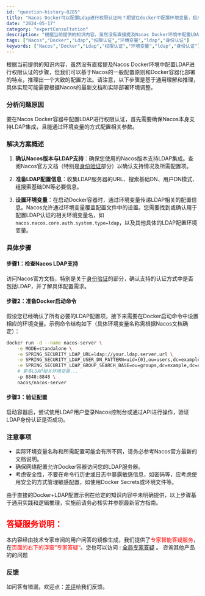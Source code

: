 ```yaml
---
id: "question-history-8285"
title: "Nacos Docker可以配置Ldap进行权限认证吗？期望在docker中配置环境变量，启用ldap进行身份认证 nacos-opensource"
date: "2024-05-17"
category: "expertConsultation"
description: "根据当前提供的知识内容，虽然没有直接提及Nacos Docker环境中配置LDAP进行权限认证的步骤，但我们可以基于Nacos的一般配置原则和Docker容器化部署的特点，推理出一个大致的配置方法。请注意，以下步骤是基于通用理解和推理，具体实现可能需要根据Nacos的最新文档和实际部署环境调整。##"
tags: ["Nacos","Docker","Ldap","权限认证","环境变量","ldap","身份认证"]
keywords: ["Nacos","Docker","Ldap","权限认证","环境变量","ldap","身份认证"]
---
```


根据当前提供的知识内容，虽然没有直接提及Nacos Docker环境中配置LDAP进行权限认证的步骤，但我们可以基于Nacos的一般配置原则和Docker容器化部署的特点，推理出一个大致的配置方法。请注意，以下步骤是基于通用理解和推理，具体实现可能需要根据Nacos的最新文档和实际部署环境调整。

### 分析问题原因
要在Nacos Docker容器中配置LDAP进行权限认证，首先需要确保Nacos本身支持LDAP集成，且能通过环境变量的方式配置相关参数。

### 解决方案概述
1. **确认Nacos版本与LDAP支持**：确保您使用的Nacos版本支持LDAP集成。查阅Nacos官方文档（特别是[身份验证](https://nacos.io/docs/latest/guide/user/auth/)部分）以确认支持情况及所需配置项。

2. **准备LDAP配置信息**：收集LDAP服务器的URL、搜索基础DN、用户DN模式、组搜索基础DN等必要信息。

3. **设置环境变量**：在启动Docker容器时，通过环境变量传递LDAP相关的配置信息。Nacos允许通过环境变量覆盖配置文件中的设置。您需要找到或确认用于配置LDAP认证的相关环境变量名，如`nacos.nacos.core.auth.system.type=ldap`，以及其他具体的LDAP配置环境变量。

### 具体步骤
#### 步骤1：检查Nacos LDAP支持
访问Nacos官方文档，特别是关于[身份验证](https://nacos.io/docs/latest/guide/user/auth/)的部分，确认支持的认证方式中是否包括LDAP，并了解具体配置需求。

#### 步骤2：准备Docker启动命令
假设您已经确认了所有必要的LDAP配置项，接下来需要在Docker启动命令中设置相应的环境变量。示例命令结构如下（具体环境变量名称需根据Nacos文档确定）：

```bash
docker run -d --name nacos-server \
    -e MODE=standalone \
    -e SPRING_SECURITY_LDAP_URL=ldap://your.ldap.server.url \
    -e SPRING_SECURITY_LDAP_USER_DN_PATTERN=uid={0},ou=users,dc=example,dc=com \
    -e SPRING_SECURITY_LDAP_GROUP_SEARCH_BASE=ou=groups,dc=example,dc=com \
    # 更多LDAP相关环境变量...
    -p 8848:8848 \
    nacos/nacos-server
```

#### 步骤3：验证配置
启动容器后，尝试使用LDAP用户登录Nacos控制台或通过API进行操作，验证LDAP身份认证是否成功。

### 注意事项
- 实际环境变量名称和所需配置可能会有所不同，请务必参考Nacos官方最新的文档说明。
- 确保网络配置允许Docker容器访问您的LDAP服务器。
- 考虑安全性，不要在命令行历史或日志中暴露敏感信息，如密码等，应考虑使用安全的方式管理敏感配置，如使用Docker Secrets或环境文件等。

由于直接的Docker+LDAP配置示例在给定的知识内容中未明确提供，以上步骤基于通用实践和逻辑推理，实施前请务必核实并参照最新官方指南。
## <font color="#FF0000">答疑服务说明：</font> 

本内容经由技术专家审阅的用户问答的镜像生成，我们提供了<font color="#FF0000">专家智能答疑服务</font>，在<font color="#FF0000">页面的右下的浮窗”专家答疑“</font>。您也可以访问 : [全局专家答疑](https://opensource.alibaba.com/chatBot) 。 咨询其他产品的的问题

### 反馈
如问答有错漏，欢迎点：[差评](https://ai.nacos.io/user/feedbackByEnhancerGradePOJOID?enhancerGradePOJOId=13628)给我们反馈。
